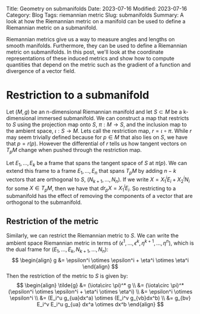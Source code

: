 Title: Geometry on submanifolds
Date: 2023-07-16
Modified: 2023-07-16
Category: Blog
Tags: riemannian metric
Slug: submanifolds
Summary: A look at how the Riemannian metric on a manifold can be used to define a Riemannian metric on a submanifold.

Riemannian metrics give us a way to measure angles and lengths on smooth manifolds.  Furthermore, they can be used to define a Riemannian metric on submanifolds.  In this post, we'll look at the coordinate representations of these induced metrics and show how to compute quantities that depend on the metric such as the gradient of a function and divergence of a vector field.

# Restriction to a submanifold
Let $(M,g)$ be an n-dimensional Riemannian manifold and let $S\subset M$ be a k-dimensional immersed submanifold.  We can construct a map that restricts to $S$ using the projection map onto $S$, $\pi: M \to S$, and the inclusion map to the ambient space, $\iota: S\to M$.  Lets call the restriction map, $r = \iota \circ \pi$.  While $r$ may seem trivially defined because for $p\in M$ that also lies on $S$, we have that $p=r(p)$.  However the differential of $r$ tells us how tangent vectors on $T_pM$ change when pushed through the restriction map.

Let $E_1,\dots,E_k$ be a frame that spans the tangent space of $S$ at $\pi(p)$.  We can extend this frame to a frame $E_1,\dots,E_n$ that spans $T_pM$ by adding $n-k$ vectors that are orthogonal to $S$, $(N_{k+1},\dots,N_n)$.  If we write $X = X_1^iE_i + X_2^iN_i$ for some $X\in T_pM$, then we have that $dr_p X = X_1^iE_i$.  So restricting to a submanifold has the effect of removing the components of a vector that are orthogonal to the submanifold.

## Restriction of the metric
Similarly, we can restrict the Riemannian metric to $S$.  We can write the ambient space Riemannian metric in terms of $(\epsilon^1,\dots,\epsilon^k, \eta^{k+1},\dots,\eta^n)$, which is the dual frame for $(E_1,\dots,E_k,N_{k+1},\dots,N_n)$:
$$
\begin{align}
  g &= \epsilon^i \otimes \epsilon^i + \eta^i \otimes \eta^i
\end{align}
$$
Then the restriction of the metric to $S$ is given by:
$$
\begin{align}
  \tilde{g} &= (\iota\circ \pi)^* g \\
  &= (\iota\circ \pi)^*(\epsilon^i \otimes \epsilon^i + \eta^i \otimes \eta^i) \\
  &= \epsilon^i \otimes \epsilon^i \\
  &= (E_i^u g_{ua}dx^a) \otimes (E_i^v g_{vb}dx^b) \\
  &= g_{bv} E_i^v E_i^u g_{ua} dx^a \otimes dx^b
\end{align}
$$
